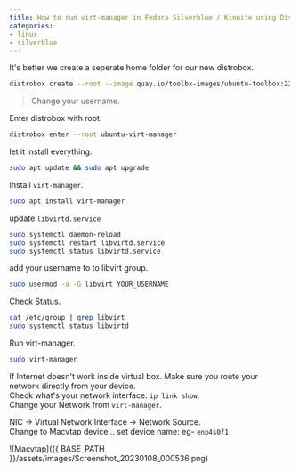 ```yaml
---
title: How to run virt-manager in Fedora Silverblue / Kinoite using Distrobox
categories:
- linux
- silverblue
---
```


It's better we create a seperate home folder for our new distrobox.  
```bash
distrobox create --root --image quay.io/toolbx-images/ubuntu-toolbox:22.04 --name ubuntu-virt-manager --home /home/zihad/.var/distrobox/home/ubuntu-virt-manager --init
```
> Change your username.

Enter distrobox with root.  
```bash
distrobox enter --root ubuntu-virt-manager
```  
let it install everything.  
```bash
sudo apt update && sudo apt upgrade
```
Install `virt-manager`.
```bash
sudo apt install virt-manager
```

update `libvirtd.service`
```bash
sudo systemctl daemon-reload
sudo systemctl restart libvirtd.service
sudo systemctl status libvirtd.service
```
add your username to to libvirt group.
```bash
sudo usermod -a -G libvirt YOUR_USERNAME
```
Check Status.  
```bash
cat /etc/group | grep libvirt
sudo systemctl status libvirtd
```
Run virt-manager.

```bash
sudo virt-manager
```

If Internet doesn't work inside virtual box. Make sure you route your network directly from your device.  
Check what's your network interface: `ip link show`.  
Change your Network from `virt-manager`.  

NIC -> Virtual Network Interface -> Network Source.  
Change to Macvtap device...
set device name: eg- `enp4s0f1`

![Macvtap]({{ BASE_PATH }}/assets/images/Screenshot_20230108_000536.png)
